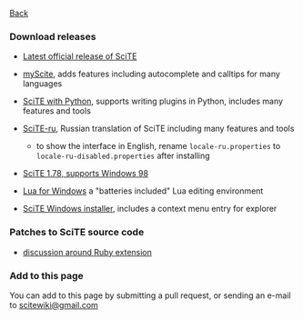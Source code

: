 
[Back](../README.md)

### Download releases

* [Latest official release of SciTE](https://www.scintilla.org/SciTEDownload.html)

* [myScite](https://sourceforge.net/projects/scite-webdev/?source=directory), adds features including autocomplete and calltips for many languages

* [SciTE with Python](https://github.com/downpoured/scite-with-python/blob/master/README.md), supports writing plugins in Python, includes many features and tools

* [SciTE-ru](https://bitbucket.org/scite-ru/scite-ru.bitbucket.org/wiki/Home), Russian translation of SciTE including many features and tools

    * to show the interface in English, rename `locale-ru.properties` to `locale-ru-disabled.properties` after installing

* [SciTE 1.78, supports Windows 98](https://raw.githubusercontent.com/downpoured/scite-files/master/files/files/releases/scite-1.78-bin-for-Win98.zip)

* [Lua for Windows](https://github.com/rjpcomputing/luaforwindows) a "batteries included" Lua editing environment

* [SciTE Windows installer](https://www.ebswift.com/scite-text-editor-installer.html), includes a context menu entry for explorer


### Patches to SciTE source code

* [discussion around Ruby extension](https://groups.google.com/forum/#!topic/scite-interest/cl6DogvZz2k)

### Add to this page

You can add to this page by submitting a pull request, or sending an e-mail to [scitewiki@gmail.com](scitewiki@gmail.com)


